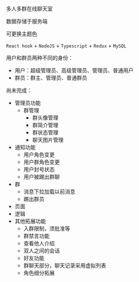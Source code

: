 多人多群在线聊天室

数据存储于服务端

可更换主题色

`React hook` + `NodeJS` + `Typescript` + `Redux` + `MySQL`


用户和群员两种不同的身份：
- 用户：超级管理员、高级管理员、管理员、普通用户
- 群员：群主、管理员、普通群员


尚未完成：
- 管理员功能
    <!-- - 用户管理
        - 用户头像管理
        - 用户角色管理
        - 用户账号状态管理 -->
    - 群管理
        - 群头像管理
        - 群简介管理
        - 群状态管理
        - 聊天图片管理
- 通知功能
    - 用户角色变更
    - 用户群角色变更
    - 用户封号状态
    - 用户被踢出群聊
- 群
    - 消息下拉加载以前消息
    - 踢出群员
- 页面
    <!-- - 弹出框+滚动条 引发的页面闪烁问题 -->
- 逻辑
    <!-- - 倒计时hook有问题 -->
- 其他拓展功能
    - 入群限制，须批准等
    - 群禁言功能
    - 查看他人介绍
    - 双人之间的会话
    - 好友功能
    - 群聊天部分，聊天记录采用虚拟列表
    - 角色细分拓展